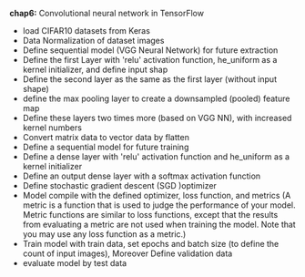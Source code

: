**chap6:** Convolutional neural network in TensorFlow

- load CIFAR10 datasets from Keras
- Data Normalization of dataset images
- Define sequential model (VGG Neural Network) for future extraction
- Define the first Layer with 'relu' activation function, he_uniform  as a kernel initializer, and define input shap 
- Define the second layer as the same as the first layer (without input shape)
- define the max pooling layer to create a downsampled (pooled) feature map
- Define these layers two times more (based on VGG NN), with increased kernel numbers 
- Convert matrix data to vector data by flatten
- Define a sequential model  for future training
- Define a dense layer with 'relu' activation function and he_uniform  as a kernel initializer 
- Define an output dense layer with a softmax activation function
- Define stochastic gradient descent (SGD )optimizer 
- Model compile with the defined optimizer, loss function, and metrics (A metric is a function that is used to judge the performance of your model. Metric functions are similar to loss functions, except that the results from evaluating a metric are not used when training the model. Note that you may use any loss function as a metric.)
- Train model with train data, set epochs and batch size (to define the count of input images), Moreover Define validation data 
- evaluate model by test data
